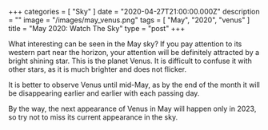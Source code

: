 +++
categories = [ "Sky" ]
date = "2020-04-27T21:00:00.000Z"
description = ""
image = "/images/may_venus.png"
tags = [ "May", "2020", "venus" ]
title = "May 2020: Watch The Sky"
type = "post"
+++


What interesting can be seen in the May sky? If you pay attention to its western part near the horizon, your attention will be definitely attracted by a bright shining star. This is the planet Venus. It is difficult to confuse it with other stars, as it is much brighter and does not flicker.

It is better to observe Venus until mid-May, as by the end of the month it will be disappearing earlier and earlier with each passing day.

By the way, the next appearance of Venus in May will happen only in 2023, so try not to miss its current appearance in the sky.
